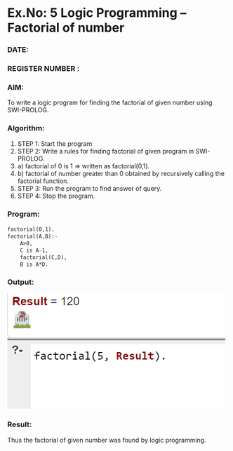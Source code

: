 # Ex.No: 5   Logic Programming – Factorial of number   
### DATE:                                                                            
### REGISTER NUMBER : 
### AIM: 
To  write  a logic program for finding the factorial of given number using SWI-PROLOG. 
### Algorithm:
1. STEP 1: Start the program
2. STEP 2:  Write a rules for finding factorial of given program in SWI-PROLOG.
3.   a)	factorial of 0 is 1 => written as factorial(0,1).
4.   b)	factorial of number greater than 0 obtained by recursively calling the factorial    function.
5. STEP 3: Run the program  to find answer of  query.
6. STEP 4: Stop the program.

### Program:
```
factorial(0,1).
factorial(A,B):-
    A>0,
    C is A-1,
    factorial(C,D),
    B is A*D.
```


### Output:
![image](https://github.com/Jayanth-T/AI_Lab_2023-24/blob/main/Screenshot%202024-03-09%20155545.png)

### Result:
Thus the factorial of given number was found by logic programming. 
